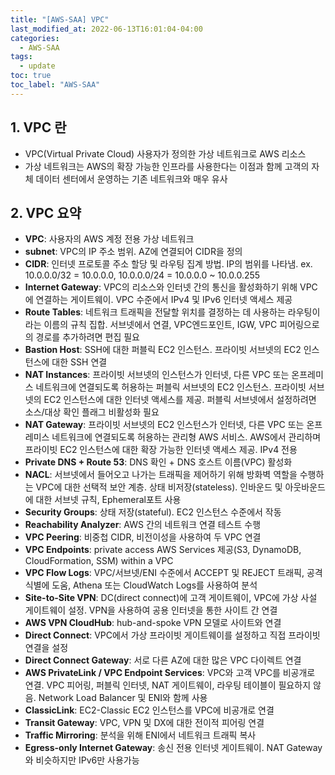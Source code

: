 ```yaml
---
title: "[AWS-SAA] VPC"
last_modified_at: 2022-06-13T16:01:04-04:00
categories:
  - AWS-SAA
tags:
  - update
toc: true
toc_label: "AWS-SAA"
---
```


## 1. VPC 란
- VPC(Virtual Private Cloud) 사용자가 정의한 가상 네트워크로 AWS 리소스
- 가상 네트워크는 AWS의 확장 가능한 인프라를 사용한다는 이점과 함께 고객의 자체 데이터 센터에서 운영하는 기존 네트워크와 매우 유사

## 2. VPC 요약
- **VPC**: 사용자의 AWS 계정 전용 가상 네트워크
- **subnet**: VPC의 IP 주소 범위. AZ에 연결되어 CIDR을 정의
- **CIDR**: 인터넷 프로토콜 주소 할당 및 라우팅 집계 방법. IP의 범위를 나타냄. ex. 10.0.0.0/32 = 10.0.0.0, 10.0.0.0/24 = 10.0.0.0 ~ 10.0.0.255
- **Internet Gateway**: VPC의 리소스와 인터넷 간의 통신을 활성화하기 위해 VPC에 연결하는 게이트웨이. VPC 수준에서 IPv4 및 IPv6 인터넷 액세스 제공
- **Route Tables**: 네트워크 트래픽을 전달할 위치를 결정하는 데 사용하는 라우팅이라는 이름의 규칙 집합. 서브넷에서 연결, VPC엔드포인트, IGW, VPC 피어링으로의 경로를 추가하려면 편집 필요
- **Bastion Host**: SSH에 대한 퍼블릭 EC2 인스턴스. 프라이빗 서브넷의 EC2 인스턴스에 대한 SSH 연결
- **NAT Instances**: 프라이빗 서브넷의 인스턴스가 인터넷, 다른 VPC 또는 온프레미스 네트워크에 연결되도록 허용하는 퍼블릭 서브넷의 EC2 인스턴스. 프라이빗 서브넷의 EC2 인스턴스에 대한 인터넷 액세스를 제공. 퍼블릭 서브넷에서 설정하려면 소스/대상 확인 플래그 비활성화 필요
- **NAT Gateway**: 프라이빗 서브넷의 EC2 인스턴스가 인터넷, 다른 VPC 또는 온프레미스 네트워크에 연결되도록 허용하는 관리형 AWS 서비스. AWS에서 관리하며 프라이빗 EC2 인스턴스에 대한 확장 가능한 인터넷 액세스 제공. IPv4 전용
- **Private DNS + Route 53**: DNS 확인 + DNS 호스트 이름(VPC) 활성화
- **NACL**: 서브넷에서 들어오고 나가는 트래픽을 제어하기 위해 방화벽 역할을 수행하는 VPC에 대한 선택적 보안 계층. 상태 비저장(stateless). 인바운드 및 아웃바운드에 대한 서브넷 규칙, Ephemeral포트 사용
- **Security Groups**: 상태 저장(stateful). EC2 인스턴스 수준에서 작동
- **Reachability Analyzer**: AWS 간의 네트워크 연결 테스트 수행
- **VPC Peering**: 비중첩 CIDR, 비전이성을 사용하여 두 VPC 연결
- **VPC Endpoints**:  private access AWS Services 제공(S3, DynamoDB, CloudFormation, SSM) within a VPC
- **VPC Flow Logs**:  VPC/서브넷/ENI 수준에서 ACCEPT 및 REJECT 트래픽, 공격 식별에 도움, Athena 또는 CloudWatch Logs를 사용하여 분석
- **Site-to-Site VPN**:  DC(direct connect)에 고객 게이트웨이, VPC에 가상 사설 게이트웨이 설정. VPN을 사용하여 공용 인터넷을 통한 사이트 간 연결
- **AWS VPN CloudHub**:  hub-and-spoke VPN 모델로 사이트와 연결
- **Direct Connect**:  VPC에서 가상 프라이빗 게이트웨이를 설정하고 직접 프라이빗 연결을 설정
- **Direct Connect Gateway**:  서로 다른 AZ에 대한 많은 VPC 다이렉트 연결
- **AWS PrivateLink / VPC Endpoint Services**: VPC와 고객 VPC를 비공개로 연결. VPC 피어링, 퍼블릭 인터넷, NAT 게이트웨이, 라우팅 테이블이 필요하지 않음. Network Load Balancer 및 ENI와 함께 사용
- **ClassicLink**:  EC2-Classic EC2 인스턴스를 VPC에 비공개로 연결
- **Transit Gateway**:  VPC, VPN 및 DX에 대한 전이적 피어링 연결
- **Traffic Mirroring**:  분석을 위해 ENI에서 네트워크 트래픽 복사
- **Egress-only Internet Gateway**:  송신 전용 인터넷 게이트웨이. NAT Gateway와 비슷하지만 IPv6만 사용가능